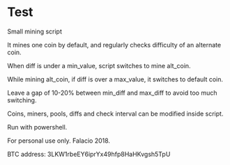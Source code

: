 # Test

Small mining script

It mines one coin by default, and regularly checks difficulty of an alternate coin.

When diff is under a min_value, script switches to mine alt_coin.

While mining alt_coin, if diff is over a max_value, it switches to default coin.

Leave a gap of 10-20% between min_diff and max_diff to avoid too much switching.

Coins, miners, pools, diffs and check interval can be modified inside script.

Run with powershell.


For personal use only.
Falacio 2018.

BTC address: 3LKW1rbeEY6iprYx49hfp8HaHKvgsh5TpU
